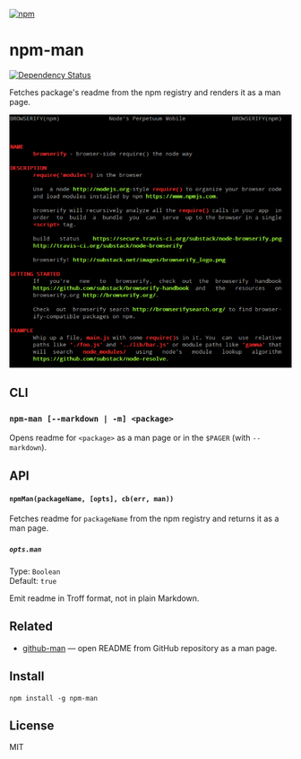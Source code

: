 [![npm](https://nodei.co/npm/npm-man.png)](https://nodei.co/npm/npm-man/)

# npm-man

[![Dependency Status][david-badge]][david]

Fetches package's readme from the npm registry and renders it as a man page.

[david]: https://david-dm.org/eush77/npm-man
[david-badge]: https://david-dm.org/eush77/npm-man.png

![screenshot](screenshot.png)

## CLI

### `npm-man [--markdown | -m] <package>`

Opens readme for `<package>` as a man page or in the `$PAGER` (with `--markdown`).

## API

#### `npmMan(packageName, [opts], cb(err, man))`

Fetches readme for `packageName` from the npm registry and returns it as a man page.

##### `opts.man`

Type: `Boolean`<br>
Default: `true`<br>

Emit readme in Troff format, not in plain Markdown.

## Related

- [github-man] — open README from GitHub repository as a man page.

[github-man]: https://github.com/eush77/github-man

## Install

```
npm install -g npm-man
```

## License

MIT
